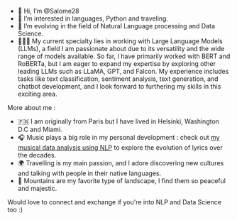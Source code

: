 - 👋 Hi, I’m @Salome28
- 👀 I’m interested in languages, Python and traveling.
- 🌱 I’m evolving in the field of Natural Language processing and Data Science.
- 👩🏽‍💻 My current specialty lies in working with Large Language Models (LLMs), a field I am passionate about due to its versatility and the wide range of models available. So far, I have primarily worked with BERT and RoBERTa, but I am eager to expand my expertise by exploring other leading LLMs such as LLaMA, GPT, and Falcon. My experience includes tasks like text classification, sentiment analysis, text generation, and chatbot development, and I look forward to furthering my skills in this exciting area.

More about me : 
- 🇫🇷 I am originally from Paris but I have lived in Helsinki, Washington D.C and Miami.
- 🎧 Music plays a big role in my personal development : check out [my musical data analysis using NLP](https://medium.com/@salomenkb/baby-one-more-time-the-same-old-baby-through-the-years-uncovering-music-s-most-enduring-word-8534b1ae4c25) to explore the evolution of lyrics over the decades.
- 🌍 Travelling is my main passion, and I adore discovering new cultures and talking with people in their native languages. 
- 💙 Mountains are my favorite type of landscape, I find them so peaceful and majestic. 

Would love to connect and exchange if you're into NLP and Data Science too :)

<!---
Salome28/Salome28 is a ✨ special ✨ repository because its `README.md` (this file) appears on your GitHub profile.
You can click the Preview link to take a look at your changes.
--->
